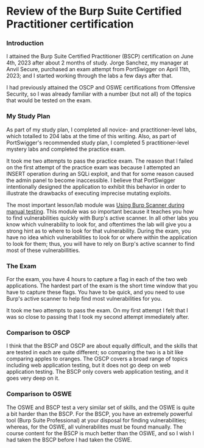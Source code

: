 
# Review of the Burp Suite Certified Practitioner certification

### Introduction

I attained the Burp Suite Certified Practitioner (BSCP) certification on
June 4th, 2023 after about 2 months of study. Jorge Sanchez, my
manager at Anvil Secure, purchased an exam attempt from PortSwigger
on April 11th, 2023; and I started working through the labs a few
days after that.

I had previously attained the OSCP and OSWE certifications from
Offensive Security, so I was already familiar with a number
(but not all) of the topics that would be tested on the exam.


### My Study Plan

As part of my study plan, I completed all novice- and
practitioner-level labs, which totalled to 204 labs at the time of
this writing. Also, as part of PortSwigger's recommended study plan,
I completed 5 practitioner-level mystery labs and completed the
practice exam.

It took me two attempts to pass the practice exam. The reason
that I failed on the first attempt of the practice exam was because
I attempted an INSERT operation during an SQLi exploit, and that
for some reason caused the admin panel to become inaccessible. I
believe that PortSwigger intentionally designed the application to
exhibit this behavior in order to illustrate the drawbacks of
executing imprecise mutating exploits.

The most important lesson/lab module was
[Using Burp Scanner during manual testing](https://portswigger.net/web-security/essential-skills/using-burp-scanner-during-manual-testing).
This module was so important because it teaches you how to find
vulnerabilities quickly with Burp's active scanner. In all other labs
you know which vulnerability to look for, and oftentimes the lab will
give you a strong hint as to where to look for that vulnerability. During
the exam, you have no idea which vulnerabilities to look for or where
within the application to look for them; thus, you will have to rely
on Burp's active scanner to find most of these vulnerabillities.


### The Exam

For the exam, you have 4 hours to capture a flag in each of the two
web applications. The hardest part of the exam is the short time
window that you have to capture these flags. You have to be quick,
and you need to use Burp's active scanner to help find most
vulnerabilities for you.

It took me two attempts to pass the exam. On my first attempt
I felt that I was so close to passing that I took my second attempt
immediately after.


### Comparison to OSCP

I think that the BSCP and OSCP are about equally difficult,
and the skills that are tested in each are quite different;
so comparing the two is a bit like comparing apples to oranges.
The OSCP covers a broad range of topics including web application
testing, but it does not go deep on web application testing.
The BSCP only covers web application testing, and it goes very deep
on it.


### Comparison to OSWE

The OSWE and BSCP test a very similar set of skills, and the OSWE
is quite a bit harder than the BSCP. For the BSCP, you have an
extremely powerful tool (Burp Suite Professional) at your disposal
for finding vulnerabilities; whereas, for the OSWE, all vulnerabilites
must be found manually. The course content for the BSCP is much
better than the OSWE, and so I wish I had taken the BSCP before I
had taken the OSWE.


